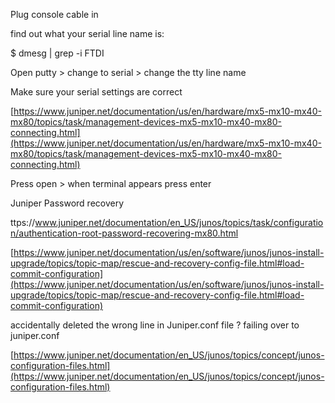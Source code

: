 Plug console cable in

find out what your serial line name is:

$ dmesg | grep -i FTDI

Open putty > change to serial > change the tty line name

Make sure your serial settings are correct

[https://www.juniper.net/documentation/us/en/hardware/mx5-mx10-mx40-mx80/topics/task/management-devices-mx5-mx10-mx40-mx80-connecting.html](https://www.juniper.net/documentation/us/en/hardware/mx5-mx10-mx40-mx80/topics/task/management-devices-mx5-mx10-mx40-mx80-connecting.html)

Press open > when terminal appears press enter

Juniper Password recovery

ttps://www.juniper.net/documentation/en_US/junos/topics/task/configuration/authentication-root-password-recovering-mx80.html

[https://www.juniper.net/documentation/us/en/software/junos/junos-install-upgrade/topics/topic-map/rescue-and-recovery-config-file.html#load-commit-configuration](https://www.juniper.net/documentation/us/en/software/junos/junos-install-upgrade/topics/topic-map/rescue-and-recovery-config-file.html#load-commit-configuration)

accidentally deleted the wrong line in Juniper.conf file ? failing over to juniper.conf

[https://www.juniper.net/documentation/en_US/junos/topics/concept/junos-configuration-files.html](https://www.juniper.net/documentation/en_US/junos/topics/concept/junos-configuration-files.html)
